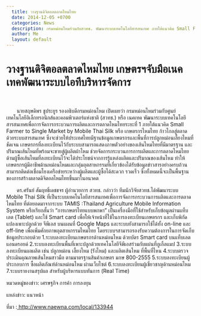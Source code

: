```yaml
---
  title: วางฐานดิจิตอลตลาดไหมไทย
  date: 2014-12-05 +0700		  
  categories: News		
  description: กรมหม่อนไหมร่วมกับสวทช. พัฒนาระบบเทคโนโลยีสารสนเทศ ภายใต้แนวคิด Small Farmer to Single Market by Mobile Thai Silk
  author: Me		 
  layout: default
---
```



# วางฐานดิจิตอลตลาดไหมไทย เกษตรฯจับมือเนคเทคพัฒนาระบบไอทีบริหารจัดการ  
<br>
<p>&emsp;&emsp;นายสฤษดิพร ชูประยูร รองอธิบดีกรมหม่อนไหม เปิดเผยว่า กรมหม่อนไหมร่วมกับศูนย์เทคโนโลยีอิเล็กทรอนิกส์และคอมพิวเตอร์แห่งชาติ (สวทช.) หรือ เนคเทค พัฒนาระบบเทคโนโลยีสารสนเทศเพื่อการจัดการกระบวนการผลิตและการตลาดไหมไทยระยะที่ 1 ภายใต้แนวคิด Small Farmer to Single Market by Mobile Thai Silk หรือ เกษตรกรไหมไทย ก้าวไกลสู่ตลาด ด้วยระบบสารสนเทศ ซึ่งจะช่วยให้ประเทศไทยมีฐานข้อมูลเกษตรกรและพื้นที่การปลูกหม่อนเลี้ยงไหมที่ชัดเจน เกษตรกรที่ลงทะเบียนไว้กับระบบสามารถแสดงภาพตัวอย่างของเส้นไหมไทยที่มีมาตรฐาน และปริมาณเส้นไหมที่พร้อมจะขายสู่ผู้ผลิตผ้าไหม ช่วยจัดการกระบวนการการผลิตและการตลาดไหมไทย ด้านผู้ซื้อเส้นไหมที่ลงทะเบียนไว้จะได้ประโยชน์จากการรู้แหล่งผลิตและปริมาณของเส้นไหม ทำให้เกษตรกรผู้มีอาชีพด้านหม่อนไหมและกลุ่มอุตสาหกรรมที่เกี่ยวข้องได้รับข้อมูลข่าวสารอย่างครบถ้วน สามารถติดต่อเชื่อมโยงเครือข่ายระหว่างผู้ผลิตและผู้ซื้อได้สะดวก รวดเร็ว ซึ่งทั้งหมดนี้จะเป็นพื้นฐานของการสร้างตลาดดิจิตอลไหมไทยขึ้นมาในอนาคต</p>

<p>&emsp;&emsp;ดร.ศรันย์ สัมฤทธิ์เดชขจร ผู้อำนวยการ สวทช. กล่าวว่า ทีมนักวิจัยสวทช.ได้พัฒนาระบบ Mobile Thai Silk ที่เป็นระบบเทคโนโลยีสารสนเทศเพื่อการจัดการกระบวนการผลิตและการตลาดไหมไทย ที่ต่อยอดมาจากระบบ TAMIS :Thailand Agriculture Mobile Information System หรือเรียกสั้นว่า “การเกษตรไทยแบบพกพา” เป็นเครื่องมือที่ใช้สำหรับเก็บข้อมูลผ่านแท็บเลต (Tablet) และใช้ Smart card เพื่อให้เจ้าหน้าที่ใช้ในการลงทะเบียนเกษตรกร และเก็บพิกัดแปลงเพาะปลูกด้วย จีพีเอส บนแผนที่ Google Maps และระบบยังสามารถใช้ได้ทั้ง on-line และ off-line เพื่อเพิ่มศักยภาพอุตสาหกรรมไหมไทย โดยระบบฯสามารถรองรับความต้องการในการจัดเก็บข้อมูลประกอบด้วย 1.ระบบลงทะเบียนเกษตรกรด้านหม่อนไหม ด้วยบัตร Smart card บนแท็บเลตแอนดรอยด์ 2.ระบบลงทะเบียนพื้นที่เพาะปลูกด้วยเทคโนโลยีจีพีเอสร่วมกับแผ่นที่กูเกิ้ลแมป 3.ระบบลงทะเบียนผลผลิต เช่น ปลูกหม่อน เลี้ยงไหม (รังไหม) และผลิตเส้นไหม ที่พื้นที่ไหน 4.ระบบตรวจประเมินคุณภาพเส้นไหมสาวมือ ตามมาตรฐานสินค้าเกษตร มกษ 800-2555 5.ระบบลงทะเบียนผู้ประกอบการ ซื้อผลิตภัณฑ์ด้านหม่อนไหม ผ่านเว็บไซต์ 6.ระบบลงทะเบียนผู้เชี่ยวชาญด้านหม่อนไหม 7.ระบบรายงานสรุปผล สำหรับผู้บริหารแบบทันการ (Real Time)</p>

<p> หมวดหมู่ของข่าว: เศรษฐกิจ การค้า การลงทุน</p>
<p> แหล่งข่าว: แนวหน้า</p>
<p> ที่มา :<a href="http://www.naewna.com/local/133944" target="blank"> http://www.naewna.com/local/133944</a></p>
